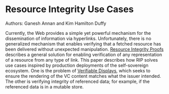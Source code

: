 # Resource Integrity Use Cases

Authors: Ganesh Annan and Kim Hamilton Duffy

Currently, the Web provides a simple yet powerful mechanism for the dissemination of information via hyperlinks. Unfortunately, there is no generalized mechanism that enables verifying that a fetched resource has been delivered without unexpected manipulation. [Resource Integrity Proofs](https://github.com/WebOfTrustInfo/rwot7/blob/master/topics-and-advance-readings/resource-integrity-proofs.md) describes a general solution for enabling verification of any representation of a resource from any type of link. This paper describes how RIP solves use cases inspired by production deployments of the self-sovereign ecosystem. One is the problem of [Verifiable Displays](https://github.com/WebOfTrustInfo/rwot7/blob/master/topics-and-advance-readings/verifiable_displays.md), which seeks to ensure the rendering of the VC content matches what the issuer intended. The other is verifying integrity of referenced data; for example, if the referenced data is in a mutable store.
